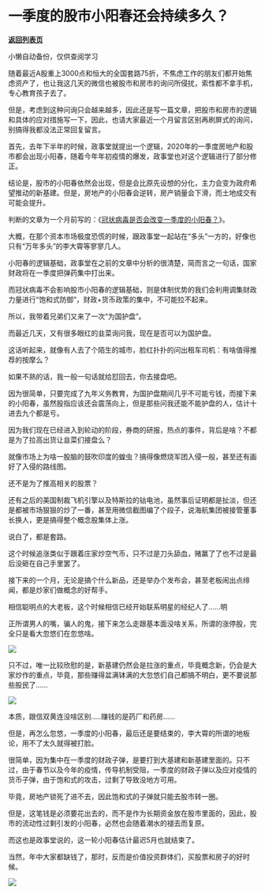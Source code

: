 # 一季度的股市小阳春还会持续多久？

[**返回列表页**](/gzh/政事堂2019)

小懒自动备份，仅供查阅学习

  

随着最近A股重上3000点和恒大的全国套路75折，不焦虑工作的朋友们都开始焦虑资产了，也让我这几天的微信也被股市和房市的询问所侵扰，索性都不拿手机，专心教育孩子去了。

  

但是，考虑到这种问询只会越来越多，因此还是写一篇文章，把股市和房市的逻辑和具体的应对措施写一下，因此，也请大家最近一个月留言区别再刷屏式的询问，别搞得我都没法正常回复留言。

  

首先，去年下半年的时候，政事堂就提出一个逻辑，2020年的一季度房地产和股市都会出现小阳春，随着今年年初疫情的爆发，政事堂也对这个逻辑进行了部分修正。

  

结论是，股市的小阳春依然会出现，但是会比原先设想的分化，主力会变为政府希望推动的新基建。但是，房地产的小阳春会逆转，房产销量会下滑，而土地成交有可能会提升。  

  

判断的文章为一个月前写的：《[冠状病毒是否会改变一季度的小阳春？](http://mp.weixin.qq.com/s?__biz=MzAwMzU1ODAwOQ==&mid=2650333754&idx=1&sn=4ced3f506980e7e3b91f0a97f1fa3c9f&chksm=83351d2cb442943a598a93eae7f5cbba0ac7600e9609b7e45e0cbb843e8b25212ae46b293af4&scene=21#wechat_redirect)》。

  

大概，在那个资本市场极度恐慌的时候，跟政事堂一起站在“多头”一方的，好像也只有“万年多头”的李大霄等寥寥几人。  

  

小阳春的逻辑基础，政事堂在之前的文章中分析的很清楚，简而言之一句话，国家财政将在一季度把弹药集中打出来。

  

而冠状病毒不会影响股市小阳春的逻辑基础，则是体制优势的我们会利用调集财政力量进行“饱和式防御”，财政+货币政策的集中，不可能拉不起来。

  

所以，我带着兄弟们又来了一次“为国护盘”。  

  

而最近几天，又有很多眼红的韭菜询问我，现在是否可以为国护盘。

  

这话听起来，就像有人去了个陌生的城市，脸红扑扑的问出租车司机：有啥值得推荐的按摩么？

  

如果不熟的话，我一般一句话就给怼回去，你去接盘吧。  

  

因为很简单，只要完成了九年义务教育，为国护盘期间几乎不可能亏钱，而接下来的小阳春，虽然股指应该还会震荡向上，但是那些问我还能不能护盘的人，估计十进去九个都是亏。  

  

因为我们现在已经进入到轮动的阶段，券商的研报，热点的事件，背后是啥？不都是为了拉高出货让韭菜们接盘么？  

  

就像市场上为啥一股脑的鼓吹印度的蝗虫？搞得像燃烧军团入侵一般，甚至还有画好了入侵的路线图。

  

还不是为了推高相关的股票？

  

还有之后的美国制裁飞机引擎以及特斯拉的钴电池，虽然事后证明都是扯淡，但还是都被市场狠狠的炒了一番，甚至用微信截图编了个段子，说海航集团被接管董事长换人，更是搞得整个概念股集体上涨。  

  

说白了，都是套路。

  

这个时候追涨类似于跟着庄家炒空气币，只不过是刀头舔血，赌赢了了也不过是最后没砸在自己手里罢了。  

  

接下来的一个月，无论是搞个什么新品，还是举办个发布会，甚至老板闹出点绯闻，都是炒家们做概念的好帮手。

  

相信聪明点的大老板，这个时候相信已经开始联系明星的经纪人了......明  

  

正所谓男人的嘴，骗人的鬼，接下来怎么走跟基本面没啥关系，所谓的涨停股，完全只是看大忽悠们在忽悠啥。  

  

![](https://mmbiz.qpic.cn/mmbiz_jpg/rxhS23yu8cO0IIYJ8MRtbRlu6oM41gccVrdh1pVjDbKQtUXde598TyFNZ2vHIFTyViaqkFPLSFoCsOfapHk0CEw/640?wx_fmt=jpeg)

  

只不过，唯一比较欣慰的是，新基建仍然会是拉涨的重点，毕竟概念新，仍会是大家炒作的重点，毕竟，那些赚得盆满钵满的大忽悠们自己都搞不明白，更不要说那些股民了......  

  

![](https://mmbiz.qpic.cn/mmbiz_jpg/rxhS23yu8cO0IIYJ8MRtbRlu6oM41gccqakAVYiciaEd2VC5wszlIdzeOtsukXkqNfbtPATmib4c4jv6aS2ibp24hA/640?wx_fmt=jpeg)

  

本质，跟信双黄连没啥区别.....赚钱的是药厂和药房......  

  

但是，再怎么忽悠，一季度的小阳春，最后还是要结束的，李大霄的所谓的地板论，用不了太久就得被打脸。

  

很简单，因为集中在一季度的财政子弹，是要打到大基建和新基建里面的。只不过，由于春节以及今年的疫情，传导机制受阻，一季度的财政子弹以及应对疫情的货币子弹，由于饱和式的攻击，过剩了导致没地方可用。

  

毕竟，房地产锁死了进不去，因此饱和式的子弹就只能去股市转一圈。

  

但是，这笔钱是必须要花出去的，而不是作为长期资金放在股市里面的，因此，股市的流动性过剩引发的小阳春，必然也会随着潮水的褪去而复原。

  

而这也是政事堂说的，这一轮小阳春估计最迟5月也就结束了。  

  

当然，年中大家都缺钱了，那时，反而是价值投资群体们，买股票和房子的好时候。  

  

![](https://mmbiz.qpic.cn/mmbiz_jpg/rxhS23yu8cPp0iaKAfe0ZsWfgGcY72o9Nror8TicrtnlDsqzY7y4Kum4fM3X0FMEGlbvm9HvZUiaETSnLt4DHNLbQ/640?wx_fmt=jpeg)

